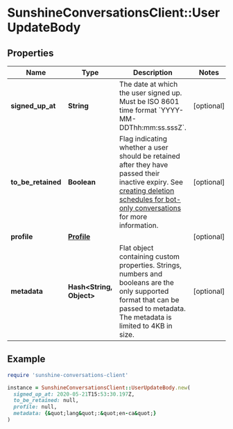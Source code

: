 # SunshineConversationsClient::UserUpdateBody

## Properties

| Name | Type | Description | Notes |
| ---- | ---- | ----------- | ----- |
| **signed_up_at** | **String** | The date at which the user signed up. Must be ISO 8601 time format &#x60;YYYY-MM-DDThh:mm:ss.sssZ&#x60;. | [optional] |
| **to_be_retained** | **Boolean** | Flag indicating whether a user should be retained after they have passed their inactive expiry. See [creating deletion schedules for bot-only conversations](https://support.zendesk.com/hc/en-us/articles/8499219792154) for more information. | [optional] |
| **profile** | [**Profile**](Profile.md) |  | [optional] |
| **metadata** | **Hash&lt;String, Object&gt;** | Flat object containing custom properties. Strings, numbers and booleans  are the only supported format that can be passed to metadata. The metadata is limited to 4KB in size.  | [optional] |

## Example

```ruby
require 'sunshine-conversations-client'

instance = SunshineConversationsClient::UserUpdateBody.new(
  signed_up_at: 2020-05-21T15:53:30.197Z,
  to_be_retained: null,
  profile: null,
  metadata: {&quot;lang&quot;:&quot;en-ca&quot;}
)
```

